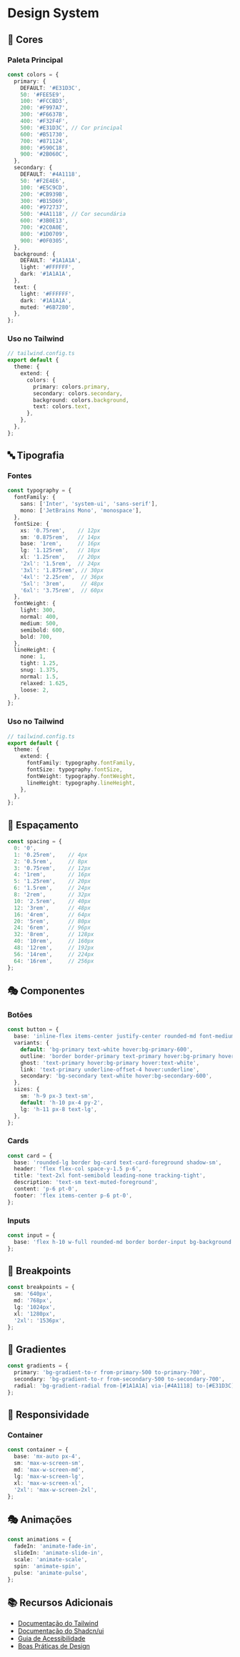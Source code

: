 # Design System

## 🎨 Cores

### Paleta Principal

```typescript
const colors = {
  primary: {
    DEFAULT: '#E31D3C',
    50: '#FEE5E9',
    100: '#FCCBD3',
    200: '#F997A7',
    300: '#F6637B',
    400: '#F32F4F',
    500: '#E31D3C', // Cor principal
    600: '#B51730',
    700: '#871124',
    800: '#590C18',
    900: '#2B060C',
  },
  secondary: {
    DEFAULT: '#4A1118',
    50: '#F2E4E6',
    100: '#E5C9CD',
    200: '#CB939B',
    300: '#B15D69',
    400: '#972737',
    500: '#4A1118', // Cor secundária
    600: '#3B0E13',
    700: '#2C0A0E',
    800: '#1D0709',
    900: '#0F0305',
  },
  background: {
    DEFAULT: '#1A1A1A',
    light: '#FFFFFF',
    dark: '#1A1A1A',
  },
  text: {
    light: '#FFFFFF',
    dark: '#1A1A1A',
    muted: '#6B7280',
  },
};
```

### Uso no Tailwind

```typescript
// tailwind.config.ts
export default {
  theme: {
    extend: {
      colors: {
        primary: colors.primary,
        secondary: colors.secondary,
        background: colors.background,
        text: colors.text,
      },
    },
  },
};
```

## 🔤 Tipografia

### Fontes

```typescript
const typography = {
  fontFamily: {
    sans: ['Inter', 'system-ui', 'sans-serif'],
    mono: ['JetBrains Mono', 'monospace'],
  },
  fontSize: {
    xs: '0.75rem',    // 12px
    sm: '0.875rem',   // 14px
    base: '1rem',     // 16px
    lg: '1.125rem',   // 18px
    xl: '1.25rem',    // 20px
    '2xl': '1.5rem',  // 24px
    '3xl': '1.875rem', // 30px
    '4xl': '2.25rem',  // 36px
    '5xl': '3rem',     // 48px
    '6xl': '3.75rem',  // 60px
  },
  fontWeight: {
    light: 300,
    normal: 400,
    medium: 500,
    semibold: 600,
    bold: 700,
  },
  lineHeight: {
    none: 1,
    tight: 1.25,
    snug: 1.375,
    normal: 1.5,
    relaxed: 1.625,
    loose: 2,
  },
};
```

### Uso no Tailwind

```typescript
// tailwind.config.ts
export default {
  theme: {
    extend: {
      fontFamily: typography.fontFamily,
      fontSize: typography.fontSize,
      fontWeight: typography.fontWeight,
      lineHeight: typography.lineHeight,
    },
  },
};
```

## 📏 Espaçamento

```typescript
const spacing = {
  0: '0',
  1: '0.25rem',    // 4px
  2: '0.5rem',     // 8px
  3: '0.75rem',    // 12px
  4: '1rem',       // 16px
  5: '1.25rem',    // 20px
  6: '1.5rem',     // 24px
  8: '2rem',       // 32px
  10: '2.5rem',    // 40px
  12: '3rem',      // 48px
  16: '4rem',      // 64px
  20: '5rem',      // 80px
  24: '6rem',      // 96px
  32: '8rem',      // 128px
  40: '10rem',     // 160px
  48: '12rem',     // 192px
  56: '14rem',     // 224px
  64: '16rem',     // 256px
};
```

## 🎭 Componentes

### Botões

```typescript
const button = {
  base: 'inline-flex items-center justify-center rounded-md font-medium transition-colors focus-visible:outline-none focus-visible:ring-2 focus-visible:ring-offset-2 disabled:opacity-50 disabled:pointer-events-none',
  variants: {
    default: 'bg-primary text-white hover:bg-primary-600',
    outline: 'border border-primary text-primary hover:bg-primary hover:text-white',
    ghost: 'text-primary hover:bg-primary hover:text-white',
    link: 'text-primary underline-offset-4 hover:underline',
    secondary: 'bg-secondary text-white hover:bg-secondary-600',
  },
  sizes: {
    sm: 'h-9 px-3 text-sm',
    default: 'h-10 px-4 py-2',
    lg: 'h-11 px-8 text-lg',
  },
};
```

### Cards

```typescript
const card = {
  base: 'rounded-lg border bg-card text-card-foreground shadow-sm',
  header: 'flex flex-col space-y-1.5 p-6',
  title: 'text-2xl font-semibold leading-none tracking-tight',
  description: 'text-sm text-muted-foreground',
  content: 'p-6 pt-0',
  footer: 'flex items-center p-6 pt-0',
};
```

### Inputs

```typescript
const input = {
  base: 'flex h-10 w-full rounded-md border border-input bg-background px-3 py-2 text-sm ring-offset-background file:border-0 file:bg-transparent file:text-sm file:font-medium placeholder:text-muted-foreground focus-visible:outline-none focus-visible:ring-2 focus-visible:ring-ring focus-visible:ring-offset-2 disabled:cursor-not-allowed disabled:opacity-50',
};
```

## 🎯 Breakpoints

```typescript
const breakpoints = {
  sm: '640px',
  md: '768px',
  lg: '1024px',
  xl: '1280px',
  '2xl': '1536px',
};
```

## 🎨 Gradientes

```typescript
const gradients = {
  primary: 'bg-gradient-to-r from-primary-500 to-primary-700',
  secondary: 'bg-gradient-to-r from-secondary-500 to-secondary-700',
  radial: 'bg-gradient-radial from-[#1A1A1A] via-[#4A1118] to-[#E31D3C]',
};
```

## 📱 Responsividade

### Container

```typescript
const container = {
  base: 'mx-auto px-4',
  sm: 'max-w-screen-sm',
  md: 'max-w-screen-md',
  lg: 'max-w-screen-lg',
  xl: 'max-w-screen-xl',
  '2xl': 'max-w-screen-2xl',
};
```

## 🎭 Animações

```typescript
const animations = {
  fadeIn: 'animate-fade-in',
  slideIn: 'animate-slide-in',
  scale: 'animate-scale',
  spin: 'animate-spin',
  pulse: 'animate-pulse',
};
```

## 📚 Recursos Adicionais

- [Documentação do Tailwind](https://tailwindcss.com/docs)
- [Documentação do Shadcn/ui](https://ui.shadcn.com/docs)
- [Guia de Acessibilidade](https://www.w3.org/WAI/standards-guidelines/wcag/)
- [Boas Práticas de Design](https://www.nngroup.com/articles/ten-usability-heuristics/) 
